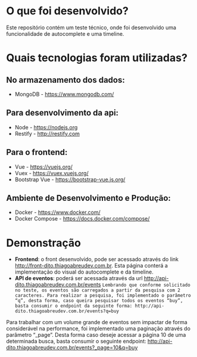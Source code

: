 # O que foi desenvolvido?
Este repositório contém um teste técnico, onde foi desenvolvido uma funcionalidade de autocomplete e uma timeline.

# Quais tecnologias foram utilizadas?
## No armazenamento dos dados: 
* MongoDB - https://www.mongodb.com/
## Para desenvolvimento da api: 
* Node - https://nodejs.org
* Restify - http://restify.com
## Para o frontend: 
* Vue - https://vuejs.org/
* Vuex - https://vuex.vuejs.org/
* Bootstrap Vue - https://bootstrap-vue.js.org/
## Ambiente de Desenvolvimento e Produção: 
* Docker - https://www.docker.com/
* Docker Compose - https://docs.docker.com/compose/

# Demonstração
* **Frontend**: o front desenvolvido, pode ser acessado através do link http://front-dito.thiagoabreudev.com.br. 
Esta página conterá a implementação do visual do autocomplete e da timeline. 
* **API de eventos**: poderá ser acessada através da url http://api-dito.thiagoabreudev.com.br/events
`Lembrando que conforme solicitado no teste, os eventos são carregados a partir da pesquisa com 2 caracteres. Para realizar a pesquisa, foi implementado o parâmetro “q”, desta forma, caso queira pesquisar todos os eventos “buy”, basta consumir o endpoint da seguinte forma: http://api-dito.thiagoabreudev.com.br/events?q=buy` 

Para trabalhar com um volume grande de eventos sem impactar de forma considerável na performance, foi implementado uma paginação através do parâmetro “_page”. Desta forma caso deseje acessar a página 10 de uma determinada busca, basta consumir o seguinte endpoint: http://api-dito.thiagoabreudev.com.br/events?_page=10&q=buy

